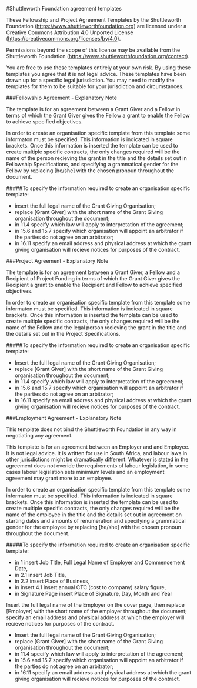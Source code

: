 #Shuttleworth Foundation agreement templates

These Fellowship and Project Agreement Templates by the Shuttleworth Foundation (https://www.shuttleworthfoundation.org) are licensed under a Creative Commons Attribution 4.0 Unported License (https://creativecommons.org/licenses/by/4.0).

Permissions beyond the scope of this license may be available from the Shuttleworth Foundation (https://www.shuttleworthfoundation.org/contact).

You are free to use these templates entirely at your own risk. By using these templates you agree that it is not legal advice. These templates have been drawn up for a specific legal jurisdiction. You may need to modify the templates for them to be suitable for your jurisdiction and circumstances.

###Fellowship Agreement - Explanatory Note

The template is for an agreement between a Grant Giver and a Fellow in terms of which the Grant Giver gives the Fellow a grant to enable the Fellow to achieve specified objectives.

In order to create an organisation specific template from this template some informaton must be specified. This information is indicated in square brackets. Once this information is inserted the template can be used to create multiple specific contracts, the only changes required will be the name of the person recieving the grant in the title and the details set out in Fellowship Specifications, and specifying a grammatical gender for the Fellow by replacing [he/she] with the chosen pronoun throughout the document. 

#####To specify the information required to create an organisation specific template:

- insert the full legal name of the Grant Giving Organisation;
- replace [Grant Giver] with the short name of the Grant Giving organisation throughout the document;
- in 11.4 specify which law will apply to interpretation of the agreement;
- in 15.6 and 15.7 specify which organisation will appoint an arbitrator if the parties do not agree on an arbitrator;
- in 16.11 specify an email address and physical address at which the grant giving organisation will recieve notices for purposes of the contract.

###Project Agreement - Explanatory Note

The template is for an agreement between a Grant Giver, a Fellow and a Recipient of Project Funding in terms of which the Grant Giver gives the Recipient a grant to enable the Recipient and Fellow to achieve specified objectives.

In order to create an organisation specific template from this template some informaton must be specified. This information is indicated in square brackets. Once this information is inserted the template can be used to create multiple specific contracts, the only changes required will be the name of the Fellow and the legal person recieving the grant in the title and the details set out in the Project Specifications.

#####To specify the information required to create an organisation specific template:

- Insert the full legal name of the Grant Giving Organisation;
- replace [Grant Giver] with the short name of the Grant Giving organisation throughout the document;
- in 11.4 specify which law will apply to interpretation of the agreement;
- in 15.6 and 15.7 specify which organisation will appoint an arbitrator if the parties do not agree on an arbitrator;
- in 16.11 specify an email address and physical address at which the grant giving organisation will recieve notices for purposes of the contract.

###Employment Agreement - Explanatory Note

This template does not bind the Shuttleworth Foundation in any way in negotiating any agreement.

This template is for an agreement between an Employer and and Employee. It is not legal advice. It is written for use in South Africa, and labour laws in other jurisdictions might be dramatically different. Whatever is stated in the agreement does not overide the requirements of labour legislation, in some cases labour legislation sets minimium levels and an employment agreement may grant more to an employee.

In order to create an organisation specific template from this template some informaton must be specified. This information is indicated in square brackets. Once this information is inserted the template can be used to create multiple specific contracts, the only changes required will be the name of the employee in the title and the details set out in agreement on starting dates and amounts of renumeration and specifying a grammatical gender for the employee by replacing [he/she] with the chosen pronoun throughout the document.

#####To specify the information required to create an organisation specific template:

- in 1 insert Job Title, Full Legal Name of Employer and Commencement Date,
- in 2.1 insert Job Title,
- in 2.2 insert Place of Business,
- in insert 4.1 insert annual CTC (cost to company) salary figure,
- in Signature Page insert Place of Signature, Day, Month and Year


Insert the full legal name of the Employer on the cover page, then replace [Employer] with the short name of the employer throughout the document; specify an email address and physical address at which the employer will recieve notices for purposes of the contract.

- Insert the full legal name of the Grant Giving Organisation;
- replace [Grant Giver] with the short name of the Grant Giving organisation throughout the document;
- in 11.4 specify which law will apply to interpretation of the agreement;
- in 15.6 and 15.7 specify which organisation will appoint an arbitrator if the parties do not agree on an arbitrator;
- in 16.11 specify an email address and physical address at which the grant giving organisation will recieve notices for purposes of the contract.
